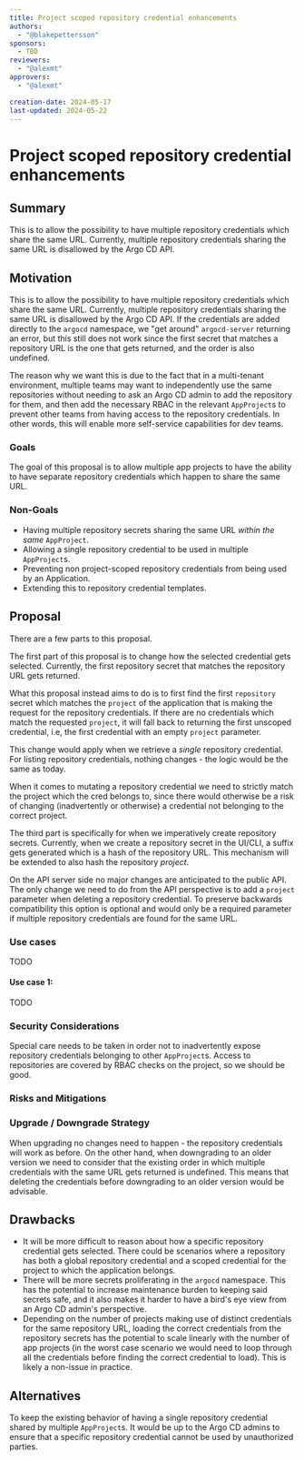 ```yaml
---
title: Project scoped repository credential enhancements
authors:
  - "@blakepettersson" 
sponsors:
  - TBD
reviewers:
  - "@alexmt"
approvers:
  - "@alexmt"

creation-date: 2024-05-17
last-updated: 2024-05-22
---
```


# Project scoped repository credential enhancements

## Summary

This is to allow the possibility to have multiple repository credentials which share the same URL. Currently, multiple repository
credentials sharing the same URL is disallowed by the Argo CD API.

## Motivation

This is to allow the possibility to have multiple repository credentials which share the same URL. Currently, multiple repository
credentials sharing the same URL is disallowed by the Argo CD API. If the credentials are added directly to the `argocd`
namespace, we "get around" `argocd-server` returning an error, but this still does not work since the first secret that 
matches a repository URL is the one that gets returned, and the order is also undefined. 

The reason why we want this is due to the fact that in a multi-tenant environment, multiple teams may want to 
independently use the same repositories without needing to ask an Argo CD admin to add the repository for them, and then
add the necessary RBAC in the relevant `AppProject`s to prevent other teams from having access to the repository 
credentials. In other words, this will enable more self-service capabilities for dev teams. 

### Goals

The goal of this proposal is to allow multiple app projects to have the ability to have separate repository credentials 
which happen to share the same URL.

### Non-Goals

- Having multiple repository secrets sharing the same URL _within the same_ `AppProject`.
- Allowing a single repository credential to be used in multiple `AppProject`s. 
- Preventing non project-scoped repository credentials from being used by an Application.
- Extending this to repository credential templates.

## Proposal

There are a few parts to this proposal.

The first part of this proposal is to change how the selected credential gets selected. Currently, the first repository 
secret that matches the repository URL gets returned.

What this proposal instead aims to do is to first find the first `repository` secret which matches the
`project` of the application that is making the request for the repository credentials. If there are no credentials 
which match the requested `project`, it will fall back to returning the first unscoped credential, i.e, the first credential
with an empty `project` parameter.

This change would apply when we retrieve a _single_ repository credential. For listing repository credentials, nothing 
changes - the logic would be the same as today. 

When it comes to mutating a repository credential we need to strictly match the project which the cred belongs to, since 
there would otherwise be a risk of changing (inadvertently or otherwise) a credential not belonging to the correct project.

The third part is specifically for when we imperatively create repository secrets. Currently, when we create a repository
secret in the UI/CLI, a suffix gets generated which is a hash of the repository URL. This mechanism will be extended to 
also hash the repository _project_.

On the API server side no major changes are anticipated to the public API. The only change we need to do from the API 
perspective is to add a `project` parameter when deleting a repository credential. To preserve backwards compatibility
this option is optional and would only be a required parameter if multiple repository credentials are found for the same 
URL.

### Use cases

TODO

#### Use case 1:

TODO

### Security Considerations

Special care needs to be taken in order not to inadvertently expose repository credentials belonging to other `AppProject`s.
Access to repositories are covered by RBAC checks on the project, so we should be good.

### Risks and Mitigations

### Upgrade / Downgrade Strategy

When upgrading no changes need to happen - the repository credentials will work as before. On the other hand, when 
downgrading to an older version we need to consider that the existing order in which multiple credentials with the same
URL gets returned is undefined. This means that deleting the credentials before downgrading to an older version would be
advisable.

## Drawbacks

* It will be more difficult to reason about how a specific repository credential gets selected. There could be scenarios 
where a repository has both a global repository credential and a scoped credential for the project to which the 
application belongs.
* There will be more secrets proliferating in the `argocd` namespace. This has the potential to increase maintenance burden
to keeping said secrets safe, and it also makes it harder to have a bird's eye view from an Argo CD admin's perspective.
* Depending on the number of projects making use of distinct credentials for the same repository URL, loading the correct 
credentials from the repository secrets has the potential to scale linearly with the number of app projects (in the worst case 
scenario we would need to loop through all the credentials before finding the correct credential to load). This is likely 
a non-issue in practice.

## Alternatives

To keep the existing behavior of having a single repository credential shared by multiple `AppProject`s. It would be up 
to the Argo CD admins to ensure that a specific repository credential cannot be used by unauthorized parties.
